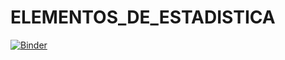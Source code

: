 # ELEMENTOS_DE_ESTADISTICA

[![Binder](https://mybinder.org/badge_logo.svg)](https://mybinder.org/v2/gh/JuanMa2020/ELEMENTOS_DE_ESTADISTICA/main?urlpath=rstudio)

